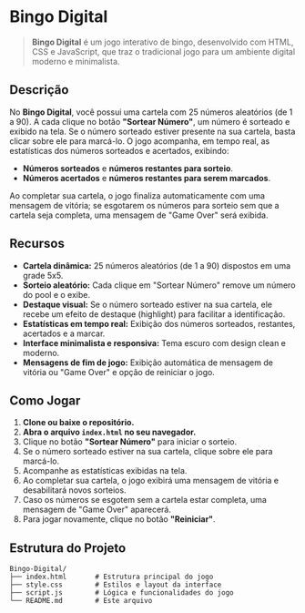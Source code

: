 # Bingo Digital

> **Bingo Digital** é um jogo interativo de bingo, desenvolvido com HTML, CSS e JavaScript, que traz o tradicional jogo para um ambiente digital moderno e minimalista.

## Descrição

No **Bingo Digital**, você possui uma cartela com 25 números aleatórios (de 1 a 90). A cada clique no botão **"Sortear Número"**, um número é sorteado e exibido na tela. Se o número sorteado estiver presente na sua cartela, basta clicar sobre ele para marcá-lo. O jogo acompanha, em tempo real, as estatísticas dos números sorteados e acertados, exibindo:

- **Números sorteados** e **números restantes para sorteio**.
- **Números acertados** e **números restantes para serem marcados**.

Ao completar sua cartela, o jogo finaliza automaticamente com uma mensagem de vitória; se esgotarem os números para sorteio sem que a cartela seja completa, uma mensagem de "Game Over" será exibida.

## Recursos

- **Cartela dinâmica:** 25 números aleatórios (de 1 a 90) dispostos em uma grade 5x5.
- **Sorteio aleatório:** Cada clique em "Sortear Número" remove um número do pool e o exibe.
- **Destaque visual:** Se o número sorteado estiver na sua cartela, ele recebe um efeito de destaque (highlight) para facilitar a identificação.
- **Estatísticas em tempo real:** Exibição dos números sorteados, restantes, acertados e a marcar.
- **Interface minimalista e responsiva:** Tema escuro com design clean e moderno.
- **Mensagens de fim de jogo:** Exibição automática de mensagem de vitória ou "Game Over" e opção de reiniciar o jogo.

## Como Jogar

1. **Clone ou baixe o repositório.**
2. **Abra o arquivo `index.html` no seu navegador.**
3. Clique no botão **"Sortear Número"** para iniciar o sorteio.
4. Se o número sorteado estiver na sua cartela, clique sobre ele para marcá-lo.
5. Acompanhe as estatísticas exibidas na tela.
6. Ao completar sua cartela, o jogo exibirá uma mensagem de vitória e desabilitará novos sorteios.
7. Caso os números se esgotem sem a cartela estar completa, uma mensagem de "Game Over" aparecerá.
8. Para jogar novamente, clique no botão **"Reiniciar"**.

## Estrutura do Projeto

```plaintext
Bingo-Digital/
├── index.html       # Estrutura principal do jogo
├── style.css        # Estilos e layout da interface
├── script.js        # Lógica e funcionalidades do jogo
└── README.md        # Este arquivo

